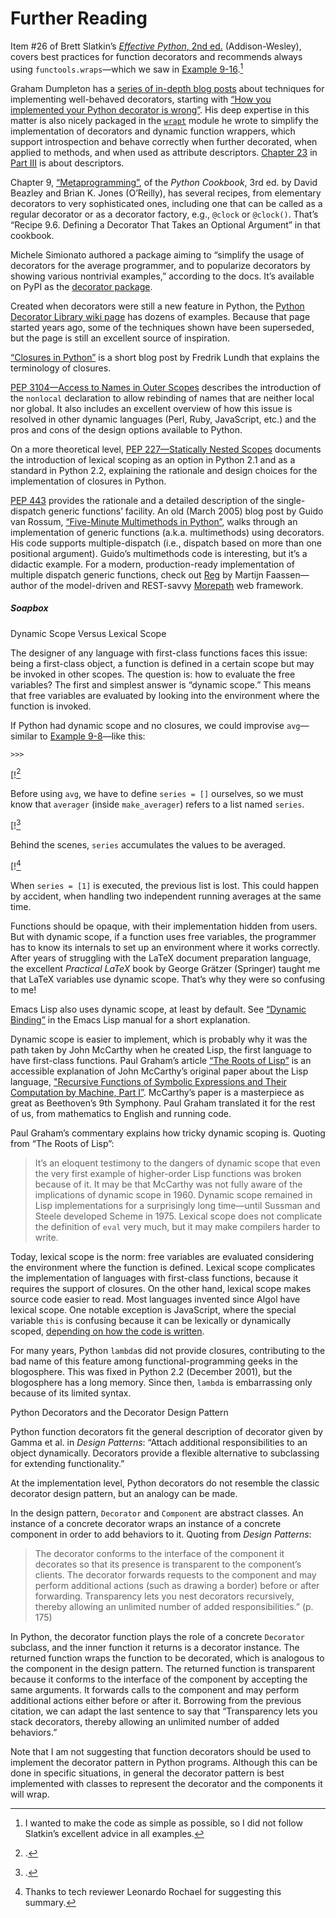 # Further Reading

Item #26 of Brett Slatkin’s [_Effective Python_, 2nd ed.](https://fpy.li/effectpy) (Addison-Wesley), covers best practices for function decorators and recommends always using `functools.wraps`—which we saw in [Example 9-16](#ex_clockdeco2).[^11]

Graham Dumpleton has a [series of in-depth blog posts](https://fpy.li/9-5) about techniques for implementing well-behaved decorators, starting with [“How you implemented your Python decorator is wrong”](https://fpy.li/9-6). His deep expertise in this matter is also nicely packaged in the [`wrapt`](https://fpy.li/9-7) module he wrote to simplify the implementation of decorators and dynamic function wrappers, which support introspection and behave correctly when further decorated, when applied to methods, and when used as attribute descriptors. [Chapter 23](ch23.html#attribute_descriptors) in [Part III](part03.html#classes_protocols_part) is about descriptors.

Chapter 9, [“Metaprogramming”](https://fpy.li/9-8), of the _Python Cookbook_, 3rd ed. by David Beazley and Brian K. Jones (O’Reilly), has several recipes, from elementary decorators to very sophisticated ones, including one that can be called as a regular decorator or as a decorator factory, e.g., `@clock` or `@clock()`. That’s “Recipe 9.6. Defining a Decorator That Takes an Optional Argument” in that cookbook.

Michele Simionato authored a package aiming to “simplify the usage of decorators for the average programmer, and to popularize decorators by showing various nontrivial examples,” according to the docs. It’s available on PyPI as the [decorator package](https://fpy.li/9-9).

Created when decorators were still a new feature in Python, the [Python Decorator Library wiki page](https://fpy.li/9-10) has dozens of examples. Because that page started years ago, some of the techniques shown have been superseded, but the page is still an excellent source of inspiration.

[“Closures in Python”](https://fpy.li/9-11) is a short blog post by Fredrik Lundh that explains the terminology of closures.

[PEP 3104—Access to Names in Outer Scopes](https://fpy.li/9-12) describes the introduction of the `nonlocal` declaration to allow rebinding of names that are neither local nor global. It also includes an excellent overview of how this issue is resolved in other dynamic languages (Perl, Ruby, JavaScript, etc.) and the pros and cons of the design options available to Python.

On a more theoretical level, [PEP 227—Statically Nested Scopes](https://fpy.li/9-13) documents the introduction of lexical scoping as an option in Python 2.1 and as a standard in Python 2.2, explaining the rationale and design choices for the implementation of closures in Python.

[PEP 443](https://fpy.li/9-14) provides the rationale and a detailed description of the single-dispatch generic functions’ facility. An old (March 2005) blog post by Guido van Rossum, [“Five-Minute Multimethods in Python”](https://fpy.li/9-15), walks through an implementation of generic functions (a.k.a. multimethods) using decorators. His code supports multiple-dispatch (i.e., dispatch based on more than one positional argument). Guido’s multimethods code is interesting, but it’s a didactic example. For a modern, production-ready implementation of multiple dispatch generic functions, check out [Reg](https://fpy.li/9-16) by Martijn Faassen—author of the model-driven and REST-savvy [Morepath](https://fpy.li/9-17) web framework.

##### Soapbox

Dynamic Scope Versus Lexical Scope

The designer of any language with first-class functions faces this issue: being a first-class object, a function is defined in a certain scope but may be invoked in other scopes. The question is: how to evaluate the free variables? The first and simplest answer is “dynamic scope.” This means that free variables are evaluated by looking into the environment where the function is invoked.

If Python had dynamic scope and no closures, we could improvise `avg`—similar to [Example 9-8](#ex_average_fn)—like this:

```
>>> 
```

[![^1]

Before using `avg`, we have to define `series = []` ourselves, so we must know that `averager` (inside `make_averager`) refers to a list named `series`.

[![^2]

Behind the scenes, `series` accumulates the values to be averaged.

[![^3]

When `series = [1]` is executed, the previous list is lost. This could happen by accident, when handling two independent running averages at the same time.

Functions should be opaque, with their implementation hidden from users. But with dynamic scope, if a function uses free variables, the programmer has to know its internals to set up an environment where it works correctly. After years of struggling with the LaTeX document preparation language, the excellent _Practical LaTeX_ book by George Grätzer (Springer) taught me that LaTeX variables use dynamic scope. That’s why they were so confusing to me!

Emacs Lisp also uses dynamic scope, at least by default. See [“Dynamic Binding”](https://fpy.li/9-18) in the Emacs Lisp manual for a short explanation.

Dynamic scope is easier to implement, which is probably why it was the path taken by John McCarthy when he created Lisp, the first language to have first-class functions. Paul Graham’s article [“The Roots of Lisp”](https://fpy.li/9-19) is an accessible explanation of John McCarthy’s original paper about the Lisp language, ["Recursive Functions of Symbolic Expressions and Their Computation by Machine, Part I”](https://fpy.li/9-20). McCarthy’s paper is a masterpiece as great as Beethoven’s 9th Symphony. Paul Graham translated it for the rest of us, from mathematics to English and running code.

Paul Graham’s commentary explains how tricky dynamic scoping is. Quoting from “The Roots of Lisp”:

> It’s an eloquent testimony to the dangers of dynamic scope that even the very first example of higher-order Lisp functions was broken because of it. It may be that McCarthy was not fully aware of the implications of dynamic scope in 1960. Dynamic scope remained in Lisp implementations for a surprisingly long time—until Sussman and Steele developed Scheme in 1975. Lexical scope does not complicate the definition of `eval` very much, but it may make compilers harder to write.

Today, lexical scope is the norm: free variables are evaluated considering the environment where the function is defined. Lexical scope complicates the implementation of languages with first-class functions, because it requires the support of closures. On the other hand, lexical scope makes source code easier to read. Most languages invented since Algol have lexical scope. One notable exception is JavaScript, where the special variable `this` is confusing because it can be lexically or dynamically scoped, [depending on how the code is written](https://fpy.li/9-21).

For many years, Python `lambda`s did not provide closures, contributing to the bad name of this feature among functional-programming geeks in the blogosphere. This was fixed in Python 2.2 (December 2001), but the blogosphere has a long memory. Since then, `lambda` is embarrassing only because of its limited syntax.

Python Decorators and the Decorator Design Pattern

Python function decorators fit the general description of decorator given by Gamma et al. in _Design Patterns_: “Attach additional responsibilities to an object dynamically. Decorators provide a flexible alternative to subclassing for extending functionality.”

At the implementation level, Python decorators do not resemble the classic decorator design pattern, but an analogy can be made.

In the design pattern, `Decorator` and `Component` are abstract classes. An instance of a concrete decorator wraps an instance of a concrete component in order to add behaviors to it. Quoting from _Design Patterns_:

> The decorator conforms to the interface of the component it decorates so that its presence is transparent to the component’s clients. The decorator forwards requests to the component and may perform additional actions (such as drawing a border) before or after forwarding. Transparency lets you nest decorators recursively, thereby allowing an unlimited number of added responsibilities.” (p. 175)

In Python, the decorator function plays the role of a concrete `Decorator` subclass, and the inner function it returns is a decorator instance. The returned function wraps the function to be decorated, which is analogous to the component in the design pattern. The returned function is transparent because it conforms to the interface of the component by accepting the same arguments. It forwards calls to the component and may perform additional actions either before or after it. Borrowing from the previous citation, we can adapt the last sentence to say that “Transparency lets you stack decorators, thereby allowing an unlimited number of added behaviors.”

Note that I am not suggesting that function decorators should be used to implement the decorator pattern in Python programs. Although this can be done in specific situations, in general the decorator pattern is best implemented with classes to represent the decorator and the components it will wrap.

[^1]: .

[^2]: .

[^3]:  Thanks to tech reviewer Leonardo Rochael for suggesting this summary.

[^4]:  Python does not have a program global scope, only module global scopes.

[^5]:  is a computer science term vaguely related to “memorization,” but not the same.

[^6]:  Unfortunately, Mypy 0.770 complains when it sees multiple functions with the same name.

[^7]: , the `number` ABCs are not deprecated and you find them in Python 3 code.

[^8]:  Maybe one day you’ll also be able to express this with single unparameterized `@htmlize.register` and type hint using `Union`, but when I tried, Python raised a `TypeError` with a message saying that `Union` is not a class. So, although PEP 484 _syntax_ is supported by `@singledispatch`, the _semantics_ are not there yet.

[^9]:  types.

[^10]: `. I’d rather not. If you use static checking tools, it’s very important to know when to ignore them.

[^11]:  I wanted to make the code as simple as possible, so I did not follow Slatkin’s excellent advice in all examples.